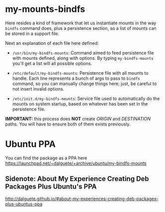 my-mounts-bindfs
================

Here resides a kind of framework that let us instantiate mounts in the way `bindfs`
command does, plus a persistence section, so a list of mounts can be stored in a
support file.

Next an explanation of each file here defined:

* `/usr/bin/my-bindfs-mounts`: Command aimed to feed persistence file with
mounts defined, along with options. By typing `my-bindfs-mounts` you'll get a list
will all possible options.

* `/etc/default/my-bindfs-mounts`: Persistence file with all mounts to handle. Each
line represents a bunch of args to pass to `bindfs` command, so you can manually
change things here; just, be careful to not insert invalid options.

* `/etc/init.d/my-bindfs-mounts`: Service file used to automatically do the mounts
on system startup, based on whatever has been set in the persistence file.

**IMPORTANT:** this process does **NOT** create *ORIGIN* and *DESTINATION* paths.
You will have to ensure both of them exists previously.

Ubuntu PPA
==========

You can find the package as a PPA here https://launchpad.net/~dalguete/+archive/ubuntu/my-bindfs-mounts

Sidenote: About My Experience Creating Deb Packages Plus Ubuntu's PPA
---------------------------------------------------------------------

http://dalguete.github.io/#about-my-experiences-creating-deb-packages-plus-ubuntus-ppa

